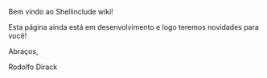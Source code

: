 Bem vindo ao Shellinclude wiki!


Esta página ainda está em desenvolvimento e logo teremos novidades para você!

Abraços,

Rodolfo Dirack
